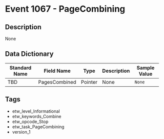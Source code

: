 # Event 1067 - PageCombining

## Description
None

## Data Dictionary
|Standard Name|Field Name|Type|Description|Sample Value|
|---|---|---|---|---|
|TBD|PagesCombined|Pointer|None|`None`|

## Tags
* etw_level_Informational
* etw_keywords_Combine
* etw_opcode_Stop
* etw_task_PageCombining
* version_1